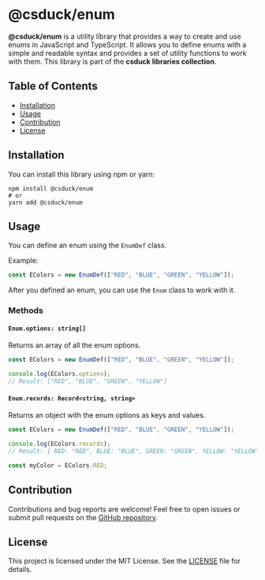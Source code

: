 # @csduck/enum

**@csduck/enum** is a utility library that provides a way to create and use enums in JavaScript and TypeScript. It allows you to define enums with a simple and readable syntax and provides a set of utility functions to work with them. This library is part of the **csduck libraries collection**.

## Table of Contents

- [Installation](#installation)
- [Usage](#usage)
- [Contribution](#contribution)
- [License](#license)

## Installation

You can install this library using npm or yarn:

```shell
npm install @csduck/enum
# or
yarn add @csduck/enum
```

## Usage
You can define an enum using the `EnumDef` class.

Example:

```javascript
const EColors = new EnumDef(["RED", "BLUE", "GREEN", "YELLOW"]);
```

After you defined an enum, you can use the `Enum` class to work with it.

### Methods

#### `Enum.options: string[]`
Returns an array of all the enum options.

```javascript
const EColors = new EnumDef(["RED", "BLUE", "GREEN", "YELLOW"]);

console.log(EColors.options);
// Result: ["RED", "BLUE", "GREEN", "YELLOW"]
```

#### `Enum.records: Record<string, string>`
Returns an object with the enum options as keys and values.

```javascript
const EColors = new EnumDef(["RED", "BLUE", "GREEN", "YELLOW"]);

console.log(EColors.records);
// Result: { RED: "RED", BLUE: "BLUE", GREEN: "GREEN", YELLOW: "YELLOW" }

const myColor = EColors.RED;
```

## Contribution
Contributions and bug reports are welcome! Feel free to open issues or submit pull requests on the [GitHub repository](https://github.com/yosisms/csduck-enum).

## License
This project is licensed under the MIT License. See the [LICENSE](LICENSE) file for details.
